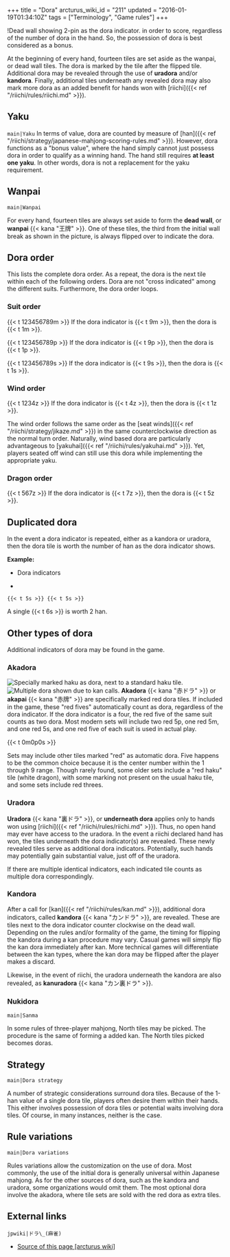 +++
title = "Dora"
arcturus_wiki_id = "211"
updated = "2016-01-19T01:34:10Z"
tags = ["Terminology", "Game rules"]
+++

!Dead wall showing 2-pin as the dora indicator. in order to score, regardless of the number of dora
in the hand. So, the possession of dora is best considered as a bonus.

At the beginning of every hand, fourteen tiles are set aside as the wanpai, or dead wall tiles. The
dora is marked by the tile after the flipped tile. Additional dora may be revealed through the use
of **uradora** and/or **kandora**. Finally, additional tiles underneath any revealed dora may also
mark more dora as an added benefit for hands won with
[riichi]({{< ref "/riichi/rules/riichi.md" >}}).

## Yaku

`main|Yaku` In terms of value, dora are counted by measure of
[han]({{< ref "/riichi/strategy/japanese-mahjong-scoring-rules.md" >}}). However, dora functions as
a "bonus value", where the hand simply cannot just possess dora in order to qualify as a winning
hand. The hand still requires **at least one yaku**. In other words, dora is not a replacement for
the yaku requirement.

## Wanpai

`main|Wanpai`

For every hand, fourteen tiles are always set aside to form the **dead wall**, or **wanpai**
{{< kana "王牌" >}}. One of these tiles, the third from the initial wall break as shown in the
picture, is always flipped over to indicate the dora.

## Dora order

This lists the complete dora order. As a repeat, the dora is the next tile within each of the
following orders. Dora are not "cross indicated" among the different suits. Furthermore, the dora
order loops.

### Suit order

{{< t 123456789m >}} If the dora indicator is {{< t 9m >}}, then the dora is {{< t 1m >}}.

{{< t 123456789p >}} If the dora indicator is {{< t 9p >}}, then the dora is {{< t 1p >}}.

{{< t 123456789s >}} If the dora indicator is {{< t 9s >}}, then the dora is {{< t 1s >}}.

### Wind order

{{< t 1234z >}} If the dora indicator is {{< t 4z >}}, then the dora is {{< t 1z >}}.

The wind order follows the same order as the [seat winds]({{< ref "/riichi/strategy/jikaze.md" >}})
in the same counterclockwise direction as the normal turn order. Naturally, wind based dora are
particularly advantageous to [yakuhai]({{< ref "/riichi/rules/yakuhai.md" >}}). Yet, players seated
off wind can still use this dora while implementing the appropriate yaku.

### Dragon order

{{< t 567z >}} If the dora indicator is {{< t 7z >}}, then the dora is {{< t 5z >}}.

## Duplicated dora

In the event a dora indicator is repeated, either as a kandora or uradora, then the dora tile is
worth the number of han as the dora indicator shows.

**Example:**

- Dora indicators

<!-- end list -->

-

    {{< t 5s >}} {{< t 5s >}}

A single {{< t 6s >}} is worth 2 han.

## Other types of dora

Additional indicators of dora may be found in the game.

### Akadora

![Specially marked haku as dora, next to a standard haku tile.](Dora_Haku.jpg "Specially marked haku as dora, next to a standard haku tile.")
![Multiple dora shown due to [kan calls](http://tenhou.net/0/?log=2014081810gm-0009-7447-935af6c5&tw=1&ts=5).](Kandora.png "Multiple dora shown due to kan calls.")
**Akadora** {{< kana "赤ドラ" >}} or **akapai** {{< kana "赤牌" >}} are specifically marked red dora
tiles. If included in the game, these "red fives" automatically count as dora, regardless of the
dora indicator. If the dora indicator is a four, the red five of the same suit counts as two dora.
Most modern sets will include two red 5p, one red 5m, and one red 5s, and one red five of each suit
is used in actual play.

{{< t 0m0p0s >}}

Sets may include other tiles marked "red" as automatic dora. Five happens to be the common choice
because it is the center number within the 1 through 9 range. Though rarely found, some older sets
include a "red haku" tile (white dragon), with some marking not present on the usual haku tile, and
some sets include red threes.

### Uradora

**Uradora** {{< kana "裏ドラ" >}}, or **underneath dora** applies only to hands won using
[riichi]({{< ref "/riichi/rules/riichi.md" >}}). Thus, no open hand may ever have access to the
uradora. In the event a riichi declared hand has won, the tiles underneath the dora indicator(s) are
revealed. These newly revealed tiles serve as additional dora indicators. Potentially, such hands
may potentially gain substantial value, just off of the uradora.

If there are multiple identical indicators, each indicated tile counts as multiple dora
correspondingly.

### Kandora

After a call for [kan]({{< ref "/riichi/rules/kan.md" >}}), additional dora indicators, called
**kandora** {{< kana "カンドラ" >}}, are revealed. These are tiles next to the dora indicator
counter clockwise on the dead wall. Depending on the rules and/or formality of the game, the timing
for flipping the kandora during a kan procedure may vary. Casual games will simply flip the kan dora
immediately after kan. More technical games will differentiate between the kan types, where the kan
dora may be flipped after the player makes a discard.

Likewise, in the event of riichi, the uradora underneath the kandora are also revealed, as
**kanuradora** {{< kana "カン裏ドラ" >}}.

### Nukidora

`main|Sanma`

In some rules of three-player mahjong, North tiles may be picked. The procedure is the same of
forming a added kan. The North tiles picked becomes doras.

## Strategy

`main|Dora strategy`

A number of strategic considerations surround dora tiles. Because of the 1-han value of a single
dora tile, players often desire them within their hands. This either involves possession of dora
tiles or potential waits involving dora tiles. Of course, in many instances, neither is the case.

## Rule variations

`main|Dora variations`

Rules variations allow the customization on the use of dora. Most commonly, the use of the initial
dora is generally universal within Japanese mahjong. As for the other sources of dora, such as the
kandora and uradora, some organizations would omit them. The most optional dora involve the akadora,
where tile sets are sold with the red dora as extra tiles.

## External links

`jpwiki|ドラ\_(麻雀)`

- [Source of this page [arcturus wiki]](http://arcturus.su/wiki/Dora)
